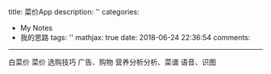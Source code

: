 title: 菜价App
description: ''
categories:
  - My Notes
  - 我的思路
tags: ''
mathjax: true
date: 2018-06-24 22:36:54
comments:
---

白菜价 菜价 选购技巧 广告、购物 营养分析分析、菜谱 语音、识图 